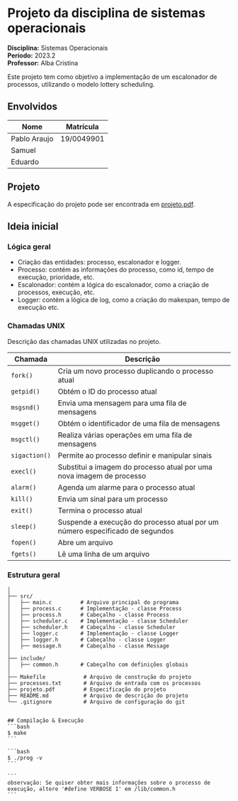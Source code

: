 # Projeto da disciplina de sistemas operacionais


__Disciplina:__ Sistemas Operacionais \
__Período:__ 2023.2 \
__Professor:__ Alba Cristina 

Este projeto tem como objetivo a implementação de um escalonador de processos, utilizando o modelo lottery scheduling.

## Envolvidos

| Nome | Matrícula |
| ---- | --------- |
| Pablo Araujo | 19/0049901 |
| Samuel||
| Eduardo||

## Projeto

A especificação do projeto pode ser encontrada em [projeto.pdf](projeto.pdf).

## Ideia inicial

### Lógica geral
- Criação das entidades: processo, escalonador e logger.
 - Processo: contém as informações do processo, como id, tempo de execução, prioridade, etc.
 - Escalonador: contém a lógica do escalonador, como a criação de processos, execução, etc.
 - Logger: contém a lógica de log, como a criação do makespan, tempo de execução etc.

### Chamadas UNIX
Descrição das chamadas UNIX utilizadas no projeto.

| Chamada | Descrição |
| --- | --- |
| `fork()` | Cria um novo processo duplicando o processo atual |
| `getpid()` | Obtém o ID do processo atual |
| `msgsnd()` | Envia uma mensagem para uma fila de mensagens |
| `msgget()` | Obtém o identificador de uma fila de mensagens |
| `msgctl()` | Realiza várias operações em uma fila de mensagens |
| `sigaction()` | Permite ao processo definir e manipular sinais |
| `execl()` | Substitui a imagem do processo atual por uma nova imagem de processo |
| `alarm()` | Agenda um alarme para o processo atual |
| `kill()` | Envia um sinal para um processo |
| `exit()` | Termina o processo atual |
| `sleep()` | Suspende a execução do processo atual por um número especificado de segundos |
| `fopen()` | Abre um arquivo |
| `fgets()` | Lê uma linha de um arquivo |

### Estrutura geral
```
│
├── src/
│   ├── main.c         # Arquivo principal do programa
│   ├── process.c      # Implementação - classe Process
│   ├── process.h      # Cabeçalho - classe Process
│   ├── scheduler.c    # Implementação - classe Scheduler
│   ├── scheduler.h    # Cabeçalho - classe Scheduler
│   ├── logger.c       # Implementação - classe Logger
│   ├── logger.h       # Cabeçalho - classe Logger
│   ├── message.h      # Cabeçalho - classe Message
│
├── include/
│   ├── common.h       # Cabeçalho com definições globais
│
├── Makefile            # Arquivo de construção do projeto
├── processes.txt       # Arquivo de entrada com os processos
├── projeto.pdf         # Especificação do projeto
├── README.md           # Arquivo de descrição do projeto
└── .gitignore          # Arquivo de configuração do git
```
``````

## Compilação & Execução
```bash
$ make
```

```bash
$ ./prog -v
```

```
observação: Se quiser obter mais informações sobre o processo de execução, altere '#define VERBOSE 1' em /lib/common.h
```
